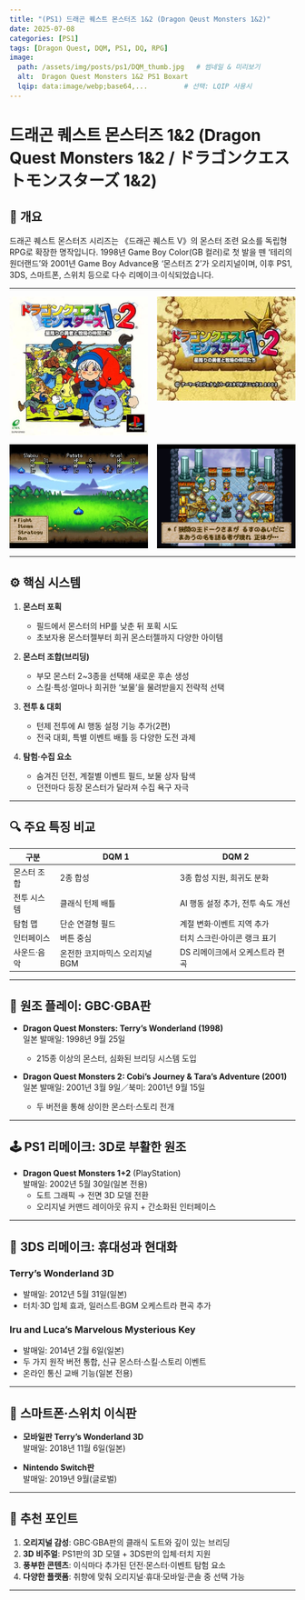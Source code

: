 ```yaml
---
title: "(PS1) 드래곤 퀘스트 몬스터즈 1&2 (Dragon Qeust Monsters 1&2)"
date: 2025-07-08
categories: [PS1]
tags: [Dragon Quest, DQM, PS1, DQ, RPG]
image:
  path: /assets/img/posts/ps1/DQM_thumb.jpg   # 썸네일 & 미리보기
  alt:  Dragon Quest Monsters 1&2 PS1 Boxart
  lqip: data:image/webp;base64,...         # 선택: LQIP 사용시
---
```


# 드래곤 퀘스트 몬스터즈 1&2 (Dragon Quest Monsters 1&2 / ドラゴンクエストモンスターズ 1&2)

## 📜 개요

드래곤 퀘스트 몬스터즈 시리즈는 《드래곤 퀘스트 V》의 몬스터 조련 요소를 독립형 RPG로 확장한 명작입니다. 1998년 Game Boy Color(GB 컬러)로 첫 발을 뗀 ‘테리의 원더랜드’와 2001년 Game Boy Advance용 ‘몬스터즈 2’가 오리지널이며, 이후 PS1, 3DS, 스마트폰, 스위치 등으로 다수 리메이크·이식되었습니다.

---

<!-- <img src="/assets/img/posts/ps1/DQM_front.jpg" alt="DQM 표지">
![DQM표지](/assets/img/posts/ps1/DQM_front.jpg){: width="250px" } -->

<div style="display: grid; grid-template-columns: repeat(2, 1fr); gap: 1rem;">
  <img src="/assets/img/posts/ps1/DQM_front.jpg" alt="DQM 표지">
  <img src="/assets/img/posts/ps1/DQM_title.jpg" alt="DQM 타이틀">
  <img src="/assets/img/posts/ps1/DQM_screen.jpg" alt="DQM 스샷">
  <img src="/assets/img/posts/ps1/DQM_screen2.png" alt="DQM 스샷">
</div>

---

## ⚙️ 핵심 시스템

1. **몬스터 포획**  
   - 필드에서 몬스터의 HP를 낮춘 뒤 포획 시도  
   - 초보자용 몬스터젤부터 희귀 몬스터젤까지 다양한 아이템

2. **몬스터 조합(브리딩)**  
   - 부모 몬스터 2~3종을 선택해 새로운 후손 생성  
   - 스킬·특성·얼마나 희귀한 ‘보물’을 물려받을지 전략적 선택

3. **전투 & 대회**  
   - 턴제 전투에 AI 행동 설정 기능 추가(2편)  
   - 전국 대회, 특별 이벤트 배틀 등 다양한 도전 과제

4. **탐험·수집 요소**  
   - 숨겨진 던전, 계절별 이벤트 필드, 보물 상자 탐색  
   - 던전마다 등장 몬스터가 달라져 수집 욕구 자극

---


## 🔍 주요 특징 비교

| 구분             | DQM 1                     | DQM 2                         |
| ---------------- | ------------------------------ | ---------------------------------- |
| 몬스터 조합      | 2종 합성                        | 3종 합성 지원, 희귀도 분화        |
| 전투 시스템      | 클래식 턴제 배틀               | AI 행동 설정 추가, 전투 속도 개선 |
| 탐험 맵          | 단순 연결형 필드               | 계절 변화·이벤트 지역 추가        |
| 인터페이스      | 버튼 중심                      | 터치 스크린·아이콘 랭크 표기       |
| 사운드·음악      | 온전한 코지마믹스 오리지널 BGM | DS 리메이크에서 오케스트라 편곡   |

---

## 🎲 원조 플레이: GBC·GBA판

- **Dragon Quest Monsters: Terry’s Wonderland (1998)**  
  일본 발매일: 1998년 9월 25일   
  - 215종 이상의 몬스터, 심화된 브리딩 시스템 도입   

- **Dragon Quest Monsters 2: Cobi’s Journey & Tara’s Adventure (2001)**  
  일본 발매일: 2001년 3월 9일／북미: 2001년 9월 15일   
  - 두 버전을 통해 상이한 몬스터·스토리 전개   

---

## 🕹️ PS1 리메이크: 3D로 부활한 원조

- **Dragon Quest Monsters 1+2** (PlayStation)  
  발매일: 2002년 5월 30일(일본 전용)   
  - 도트 그래픽 → 전면 3D 모델 전환  
  - 오리지널 커맨드 레이아웃 유지 + 간소화된 인터페이스  

---

## 🌟 3DS 리메이크: 휴대성과 현대화

### Terry’s Wonderland 3D  
- 발매일: 2012년 5월 31일(일본)   
- 터치·3D 입체 효과, 일러스트·BGM 오케스트라 편곡 추가  

### Iru and Luca’s Marvelous Mysterious Key  
- 발매일: 2014년 2월 6일(일본)   
- 두 가지 원작 버전 통합, 신규 몬스터·스킬·스토리 이벤트  
- 온라인 통신 교배 기능(일본 전용)  

---

## 📱 스마트폰·스위치 이식판

- **모바일판 Terry’s Wonderland 3D**  
  발매일: 2018년 11월 6일(일본)   

- **Nintendo Switch판**  
  발매일: 2019년 9월(글로벌)   

---

## 🎯 추천 포인트

1. **오리지널 감성**: GBC·GBA판의 클래식 도트와 깊이 있는 브리딩   
2. **3D 비주얼**: PS1판의 3D 모델 + 3DS판의 입체·터치 지원   
3. **풍부한 콘텐츠**: 이식마다 추가된 던전·몬스터·이벤트 탐험 요소  
4. **다양한 플랫폼**: 취향에 맞춰 오리지널·휴대·모바일·콘솔 중 선택 가능  

---


<!-- *작성자: jjkkim88*  
*발행일: 2025년 7월 8일*   -->